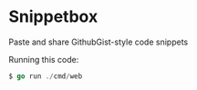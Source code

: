 # Snippetbox

Paste and share GithubGist-style code snippets

Running this code: 

```go
$ go run ./cmd/web
``` 